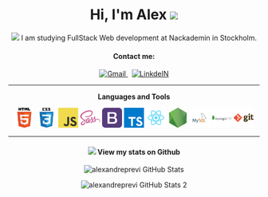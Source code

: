 <div align="center">
  
# Hi, I'm Alex <img src="https://github.com/TheDudeThatCode/TheDudeThatCode/blob/master/Assets/wave.gif" width="35px">

<img src="https://media.giphy.com/media/WUlplcMpOCEmTGBtBW/giphy.gif" width="35">&nbsp;I am studying FullStack Web development at Nackademin in Stockholm.

#### Contact me: 

<a target="_blank" href="mailto:alexandre.previ@gmail.com">
  <img alt="Gmail" width="35px" src="https://cdn.jsdelivr.net/npm/simple-icons@v3/icons/gmail.svg" />
</a>&nbsp;
<a target="_blank" href="https://se.linkedin.com/in/alexandre-previ">
  <img alt="LinkdeIN" width="35px" src="https://cdn.jsdelivr.net/npm/simple-icons@v3/icons/linkedin.svg" />
</a>
</br>

---

**Languages and Tools**
<p align="center">
<code><img height="40" src="https://raw.githubusercontent.com/github/explore/80688e429a7d4ef2fca1e82350fe8e3517d3494d/topics/html/html.png"></code>
<code><img height="40" src="https://raw.githubusercontent.com/github/explore/80688e429a7d4ef2fca1e82350fe8e3517d3494d/topics/css/css.png"></code>
<code><img height="40" src="https://raw.githubusercontent.com/github/explore/80688e429a7d4ef2fca1e82350fe8e3517d3494d/topics/javascript/javascript.png"></code>
<code><img height="40" src="https://raw.githubusercontent.com/github/explore/80688e429a7d4ef2fca1e82350fe8e3517d3494d/topics/sass/sass.png"></code>
<code><img height="40" src="https://raw.githubusercontent.com/github/explore/80688e429a7d4ef2fca1e82350fe8e3517d3494d/topics/bootstrap/bootstrap.png"></code>
<code><img height="40" src="https://raw.githubusercontent.com/github/explore/80688e429a7d4ef2fca1e82350fe8e3517d3494d/topics/typescript/typescript.png"></code>
<code><img height="40" src="https://raw.githubusercontent.com/github/explore/80688e429a7d4ef2fca1e82350fe8e3517d3494d/topics/react/react.png"></code>
<code><img height="40" src="https://raw.githubusercontent.com/github/explore/80688e429a7d4ef2fca1e82350fe8e3517d3494d/topics/nodejs/nodejs.png"></code>
<code><img height="40" src="https://raw.githubusercontent.com/github/explore/80688e429a7d4ef2fca1e82350fe8e3517d3494d/topics/mysql/mysql.png"></code>
<code><img height="40" src="https://raw.githubusercontent.com/github/explore/80688e429a7d4ef2fca1e82350fe8e3517d3494d/topics/mongodb/mongodb.png"></code>
<code><img height="40" src="https://raw.githubusercontent.com/github/explore/80688e429a7d4ef2fca1e82350fe8e3517d3494d/topics/git/git.png"></code>
</p>

---

#### <img src="https://github.com/TheDudeThatCode/TheDudeThatCode/blob/master/Assets/Mario_Hello_Big.gif" width="40"> View my stats on Github
  
![alexandreprevi GitHub Stats](https://github-readme-stats.vercel.app/api?username=alexandreprevi&hide_title=true&show_icons=true&include_all_commits=true&count_private=true&theme=radical)


![alexandreprevi GitHub Stats 2](https://github-readme-stats.vercel.app/api/top-langs/?username=alexandreprevi&hide_title=true&hide=PLpgSQL&layout=compact&theme=radical)

</div>

